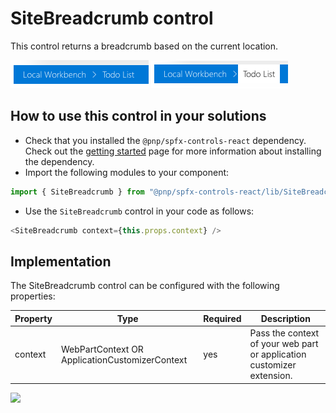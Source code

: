 # SiteBreadcrumb control

This control returns a breadcrumb based on the current location.

![SiteBreadcrumb control output](../assets/SiteBreadcrumb.png)
![Hover over an item](../assets/SiteBreadcrumb-selected.png)

## How to use this control in your solutions

- Check that you installed the `@pnp/spfx-controls-react` dependency. Check out the [getting started](../getting-started) page for more information about installing the dependency.
- Import the following modules to your component:

```TypeScript
import { SiteBreadcrumb } from "@pnp/spfx-controls-react/lib/SiteBreadcrumb";
```

- Use the `SiteBreadcrumb` control in your code as follows:

```TypeScript
<SiteBreadcrumb context={this.props.context} />
```

## Implementation

The SiteBreadcrumb control can be configured with the following properties:

| Property | Type | Required | Description |
| ---- | ---- | ---- | ---- |
| context | WebPartContext OR ApplicationCustomizerContext | yes | Pass the context of your web part or application customizer extension. |

![](https://telemetry.sharepointpnp.com/sp-dev-fx-controls-react/wiki/controls/SiteBreadcrumb)
